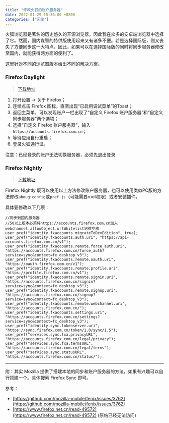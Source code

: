 ```yaml
---
title: "修改火狐的账户服务器"
date: 2022-01-29 15:36:00 +0800
categories: ["闲笔"]
--- 
```


火狐浏览器是著名的历史悠久的开源浏览器，因此我在众多的安卓端浏览器中选择了它。然而，国内谋智的特供版使用起来又有诸多不便。若是选择国际版，则又丧失了方便同步这一大特点。因此，如果可以在选择国际版的同时将同步服务器修改至国内，就能获得两方面的便利了。

这里针对不同的浏览器版本给出不同的解决方案。

### Firefox Daylight

> [下载地址](https://github.com/mozilla-mobile/fenix/releases)

1. 打开设置 -> 关于 Firefox；
2. 连续点击 Firefox 图标，直至出现“已启用调试菜单”的Toast；
3. 返回主菜单，可以发现账户一栏出现了“自定义 Firefox 账户服务器”和“自定义同步服务器”两个选项；
4. 选择“自定义 Firefox 账户服务器”，输入 `https://accounts.firefox.com.cn`；
5. 等待应用自行重启；
6. 登录火狐通行证。

注意：已经登录的账户无法切换服务器，必须先退出登录

### Firefox Nightly

> [下载地址](https://firefox-ci-tc.services.mozilla.com/tasks/index/mobile.v2.fenix.nightly.latest)

Firefox Nightly 既可以使用以上方法修改账户服务器，也可以使用类似PC版的方法修改`aboug:config`或`pref.js`（可能需要root权限）或者安装插件。

具体要修改以下几项：
```
//同步到国内服务器
//50以上版本必须将https://accounts.firefox.com.cn加入webchannel.allowObject.urlWhitelist记得空格
user_pref("identity.fxaccounts.migrateToDevEdition", true);
user_pref("identity.fxaccounts.auth.uri", "https://api-accounts.firefox.com.cn/v1");
user_pref("identity.fxaccounts.remote.force_auth.uri", "https://accounts.firefox.com.cn/force_auth?service=sync&context=fx_desktop_v3");
user_pref("identity.fxaccounts.remote.oauth.uri", "https://oauth.firefox.com.cn/v1");
user_pref("identity.fxaccounts.remote.profile.uri", "https://profile.firefox.com.cn/v1");
user_pref("identity.fxaccounts.remote.signin.uri", "https://accounts.firefox.com.cn/signin?service=sync&context=fx_desktop_v3");
user_pref("identity.fxaccounts.remote.signup.uri", "https://accounts.firefox.com.cn/signup?service=sync&context=fx_desktop_v3");
user_pref("identity.fxaccounts.remote.webchannel.uri", "https://accounts.firefox.com.cn/");
user_pref("identity.fxaccounts.settings.uri", "https://accounts.firefox.com.cn/settings?service=sync&context=fx_desktop_v3");
user_pref("identity.sync.tokenserver.uri", "https://sync.firefox.com.cn/token/1.0/sync/1.5");
user_pref("services.sync.fxa.privacyURL", "https://accounts.firefox.com.cn/legal/privacy");
user_pref("services.sync.fxa.termsURL", "https://accounts.firefox.com.cn/legal/terms");
user_pref("services.sync.statusURL", "https://accounts.firefox.com.cn/status/"); 
```

---
附：其实 Mozilla 提供了搭建本地的同步和账户服务器的方法，如果有兴趣可以自行搭建一个。具体搜索 Firefox Sync 即可。

参考：
- [https://github.com/mozilla-mobile/fenix/issues/3762](https://github.com/mozilla-mobile/fenix/issues/3762)
- [https://www.firefox.net.cn/read-49572](https://www.firefox.net.cn/read-49572) (原帖已经无法访问)



